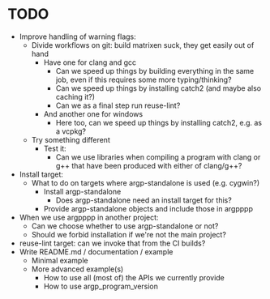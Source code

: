<!--
SPDX-FileCopyrightText: 2025 Thomas Mathys
SPDX-License-Identifier: MIT
-->

# TODO
* Improve handling of warning flags:
  * Divide workflows on git: build matrixen suck, they get easily out of hand
    * Have one for clang and gcc
      * Can we speed up things by building everything in the same job, even if this requires some more typing/thinking?
      * Can we speed up things by installing catch2 (and maybe also caching it?)
      * Can we as a final step run reuse-lint?
    * And another one for windows
      * Here too, can we speed up things by installing catch2, e.g. as a vcpkg?
  * Try something different
    * Test it:
      * Can we use libraries when compiling a program with clang or g++ that have been produced with either of clang/g++?
* Install target:
  * What to do on targets where argp-standalone is used (e.g. cygwin?)
    * Install argp-standalone
      * Does argp-standalone need an install target for this?
    * Provide argp-standalone objects and include those in argpppp
* When we use argpppp in another project:
  * Can we choose whether to use argp-standalone or not?
  * Should we forbid installation if we're not the main project?
* reuse-lint target: can we invoke that from the CI builds?
* Write README.md / documentation / example
  * Minimal example
  * More advanced example(s)
    * How to use all (most of) the APIs we currently provide
    * How to use argp_program_version
